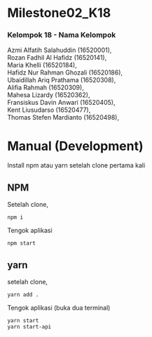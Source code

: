 # Milestone02_K18

### Kelompok 18 - Nama Kelompok

Azmi Alfatih Salahuddin (16520001),<br>
Rozan Fadhil Al Hafidz (16520141),<br>
Maria Khelli (16520184),<br>
Hafidz Nur Rahman Ghozali (16520186),<br>
Ubaidillah Ariq Prathama (16520308),<br>
Alifia Rahmah (16520309),<br>
Mahesa Lizardy (16520362),<br>
Fransiskus Davin Anwari (16520405),<br>
Kent Liusudarso (16520477),<br>
Thomas Stefen Mardianto (16520498),<br>

# Manual (Development)

Install npm atau yarn setelah clone pertama kali

## NPM

Setelah clone,

```
npm i
```

Tengok aplikasi

```
npm start
```

## yarn

setelah clone,

```
yarn add .
```

Tengok aplikasi (buka dua terminal)

```
yarn start
yarn start-api
```
